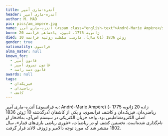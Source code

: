 ```yaml
---
title: آندره-ماری آمپر
header: آندره-ماری آمپر
author: M. MAD
pic: pics/am_ampere.jpg
name: آندره-ماری آمپر (<span class="english-text">André-Marie Ampère</span>)
born: 20 ژانویه 1775، لیون، پادشاهی فرانسه
died: 10 ژوئن 1836 (61 سال)، مارسی، سلطنت ژوئیه فرانسه
gender: true
nationality: فرانسوی
alma_mater: null
known_for:
  - قانون آمپر
  - قانون نیروی آمپر
  - قانون دست راست
awards: null
tags:
  - فیزیکدان
  - ریاضی‌دان
  - کاشف
---
```

<p>
آندره-ماری آمپر (به فرانسوی:
<span class="english-text">André-Marie Ampère</span>)
(زاده 20 ژانویه 1775 - درگذشته 10 ژوئن 1836) ریاضی‌دان، فیزیک‌دان و کاشف
فرانسوی، و یکی از کاشفان اصلی الکترومغناطیس بود. واحد جریان الکتریکی در سیستم
اس‌آی، به‌افتخار او نام‌گذاری شده‌است. نخستین کشف او در ریاضیات، «تئوری ریاضی
بازی‌های قمار»، سال 1802 منتشر شد که مورد توجه دالامبر و ژوزف لالاند قرار گرفت.
</p>
